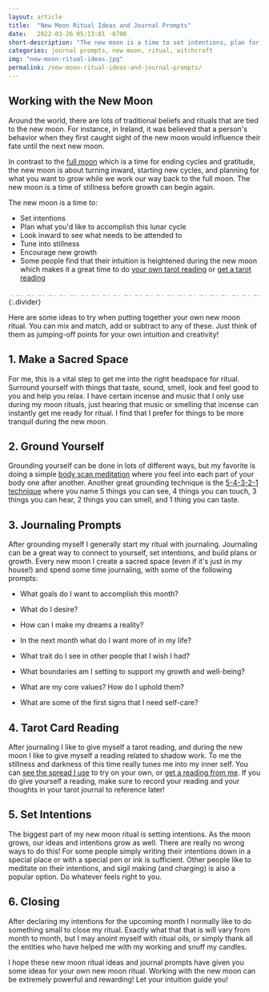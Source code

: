 ```yaml
---
layout: article
title:  "New Moon Ritual Ideas and Journal Prompts"
date:   2022-03-26 05:13:01 -0700
short-description: "The new moon is a time to set intentions, plan for your upcoming month, and also to honor this time of stillness and turn inward."
categories: journal prompts, new moon, ritual, witchcraft
img: "new-moon-ritual-ideas.jpg"
permalink: /new-moon-ritual-ideas-and-journal-prompts/
---
```

## Working with the New Moon
Around the world, there are lots of traditional beliefs and rituals that are tied to the new moon. For instance, in Ireland, it was believed that a person's behavior when they first caught sight of the new moon would influence their fate until the next new moon.

In contrast to the [full moon](/full-moon-ritual-ideas-and-journal-prompts/) which is a time for ending cycles and gratitude, the new moon is about turning inward, starting new cycles, and planning for what you want to grow while we work our way back to the full moon. The new moon is a time of stillness before growth can begin again.

The new moon is a time to:
* Set intentions
* Plan what you'd like to accomplish this lunar cycle
* Look inward to see what needs to be attended to
* Tune into stillness
* Encourage new growth
* Some people find that their intuition is heightened during the new moon which makes it a great time to do [your own tarot reading](/free-tarot-spreads/full-moon-tarot-spread) or [get a tarot reading](https://shop.arabellascraft.com/l/MonthAheadTarotReading)

![](/assets/img/divider.svg){:.divider}

Here are some ideas to try when putting together your own new moon ritual. You can mix and match, add or subtract to any of these. Just think of them as jumping-off points for your own intuition and creativity!

## 1. Make a Sacred Space
For me, this is a vital step to get me into the right headspace for ritual. Surround yourself with things that taste, sound, smell, look and feel good to you and help you relax. I have certain incense and music that I only use during my moon rituals, just hearing that music or smelling that incense can instantly get me ready for ritual. I find that I prefer for things to be more tranquil during the new moon.

## 2. Ground Yourself
Grounding yourself can be done in lots of different ways, but my favorite is doing a simple [body scan meditation](https://stopbreathethink.com/anxiety/body-scan/) where you feel into each part of your body one after another. Another great grounding technique is the [5-4-3-2-1 technique](https://www.mondaycampaigns.org/wp-content/uploads/2021/06/destress-monday-infographic-54321-grounding-technique.png) where you name 5 things you can see, 4 things you can touch, 3 things you can hear, 2 things you can smell, and 1 thing you can taste.

## 3. Journaling Prompts
After grounding myself I generally start my ritual with journaling. Journaling can be a great way to connect to yourself, set intentions, and build plans or growth. Every new moon I create a sacred space (even if it's just in my house!) and spend some time journaling, with some of the following prompts:

* What goals do I want to accomplish this month?
* What do I desire?
* How can I make my dreams a reality?
* In the next month what do I want more of in my life?
* What trait do I see in other people that I wish I had?

* What boundaries am I setting to support my growth and well-being?
* What are my core values? How do I uphold them?
* What are some of the first signs that I need self-care?

## 4. Tarot Card Reading
After journaling I like to give myself a tarot reading, and during  the new moon I like to give myself a reading related to shadow work. To me the stillness and darkness of this time really tunes me into my inner self. You can [see the spread I use](/free-tarot-spreads/full-moon-tarot-spread) to try on your own, or [get a reading from me](https://shop.arabellascraft.com/l/MonthAheadTarotReading). If you do give yourself a reading, make sure to record your reading and your thoughts in your tarot journal to reference later!

## 5. Set Intentions
The biggest part of my new moon ritual is setting intentions. As the moon grows, our ideas and intentions grow as well. There are really no wrong ways to do this! For some people simply writing their intentions down in a special place or with a special pen or ink is sufficient. Other people  like to meditate on their intentions, and sigil making (and charging) is also a popular option. Do whatever feels right to you.

## 6. Closing
After declaring my intentions for the upcoming month I normally like to do something small to close my ritual. Exactly what that that is will vary from month to month, but I may anoint myself with ritual oils, or simply thank all the entities who have helped me with my working and snuff my candles.

I hope these new moon ritual ideas and journal prompts have given you some ideas for your own new moon ritual. Working with the new moon can be extremely powerful and rewarding! Let your intuition guide you!
